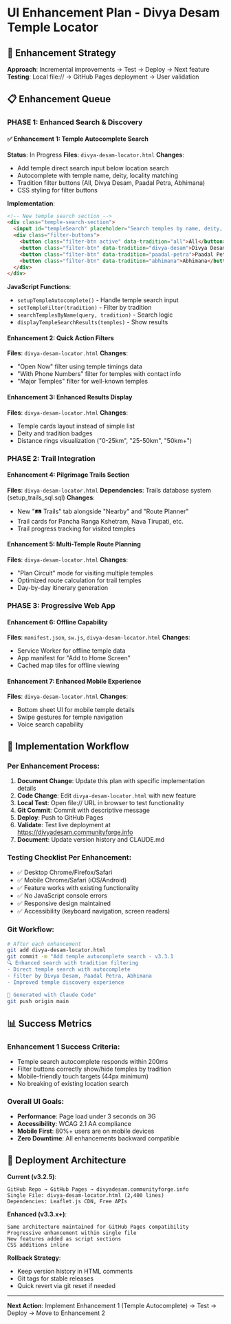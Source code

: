 # UI Enhancement Plan - Divya Desam Temple Locator

## 🎯 Enhancement Strategy
**Approach**: Incremental improvements → Test → Deploy → Next feature
**Testing**: Local file:// → GitHub Pages deployment → User validation

## 📋 Enhancement Queue

### **PHASE 1: Enhanced Search & Discovery**

#### ✅ **Enhancement 1: Temple Autocomplete Search**
**Status**: In Progress
**Files**: `divya-desam-locator.html`
**Changes**:
- Add temple direct search input below location search
- Autocomplete with temple name, deity, locality matching
- Tradition filter buttons (All, Divya Desam, Paadal Petra, Abhimana)
- CSS styling for filter buttons

**Implementation**:
```html
<!-- New temple search section -->
<div class="temple-search-section">
  <input id="templeSearch" placeholder="Search temples by name, deity, or tradition...">
  <div class="filter-buttons">
    <button class="filter-btn active" data-tradition="all">All</button>
    <button class="filter-btn" data-tradition="divya-desam">Divya Desam</button>
    <button class="filter-btn" data-tradition="paadal-petra">Paadal Petra</button>
    <button class="filter-btn" data-tradition="abhimana">Abhimana</button>
  </div>
</div>
```

**JavaScript Functions**:
- `setupTempleAutocomplete()` - Handle temple search input
- `setTempleFilter(tradition)` - Filter by tradition
- `searchTemplesByName(query, tradition)` - Search logic
- `displayTempleSearchResults(temples)` - Show results

#### **Enhancement 2: Quick Action Filters**
**Files**: `divya-desam-locator.html`
**Changes**:
- "Open Now" filter using temple timings data
- "With Phone Numbers" filter for temples with contact info
- "Major Temples" filter for well-known temples

#### **Enhancement 3: Enhanced Results Display**
**Files**: `divya-desam-locator.html`
**Changes**:
- Temple cards layout instead of simple list
- Deity and tradition badges
- Distance rings visualization ("0-25km", "25-50km", "50km+")

### **PHASE 2: Trail Integration**

#### **Enhancement 4: Pilgrimage Trails Section**
**Files**: `divya-desam-locator.html`
**Dependencies**: Trails database system (setup_trails_sql.sql)
**Changes**:
- New "🛤️ Trails" tab alongside "Nearby" and "Route Planner"
- Trail cards for Pancha Ranga Kshetram, Nava Tirupati, etc.
- Trail progress tracking for visited temples

#### **Enhancement 5: Multi-Temple Route Planning**
**Files**: `divya-desam-locator.html`
**Changes**:
- "Plan Circuit" mode for visiting multiple temples
- Optimized route calculation for trail temples
- Day-by-day itinerary generation

### **PHASE 3: Progressive Web App**

#### **Enhancement 6: Offline Capability**
**Files**: `manifest.json`, `sw.js`, `divya-desam-locator.html`
**Changes**:
- Service Worker for offline temple data
- App manifest for "Add to Home Screen"
- Cached map tiles for offline viewing

#### **Enhancement 7: Enhanced Mobile Experience**
**Files**: `divya-desam-locator.html`
**Changes**:
- Bottom sheet UI for mobile temple details
- Swipe gestures for temple navigation
- Voice search capability

## 🔧 Implementation Workflow

### **Per Enhancement Process**:
1. **Document Change**: Update this plan with specific implementation details
2. **Code Change**: Edit `divya-desam-locator.html` with new feature
3. **Local Test**: Open file:// URL in browser to test functionality
4. **Git Commit**: Commit with descriptive message
5. **Deploy**: Push to GitHub Pages
6. **Validate**: Test live deployment at https://divyadesam.communityforge.info
7. **Document**: Update version history and CLAUDE.md

### **Testing Checklist Per Enhancement**:
- ✅ Desktop Chrome/Firefox/Safari
- ✅ Mobile Chrome/Safari (iOS/Android)
- ✅ Feature works with existing functionality
- ✅ No JavaScript console errors
- ✅ Responsive design maintained
- ✅ Accessibility (keyboard navigation, screen readers)

### **Git Workflow**:
```bash
# After each enhancement
git add divya-desam-locator.html
git commit -m "Add temple autocomplete search - v3.3.1
🔍 Enhanced search with tradition filtering
- Direct temple search with autocomplete
- Filter by Divya Desam, Paadal Petra, Abhimana
- Improved temple discovery experience

🤖 Generated with Claude Code"
git push origin main
```

## 📊 Success Metrics

### **Enhancement 1 Success Criteria**:
- Temple search autocomplete responds within 200ms
- Filter buttons correctly show/hide temples by tradition
- Mobile-friendly touch targets (44px minimum)
- No breaking of existing location search

### **Overall UI Goals**:
- **Performance**: Page load under 3 seconds on 3G
- **Accessibility**: WCAG 2.1 AA compliance
- **Mobile First**: 80%+ users are on mobile devices
- **Zero Downtime**: All enhancements backward compatible

## 🚀 Deployment Architecture

**Current (v3.2.5)**:
```
GitHub Repo → GitHub Pages → divyadesam.communityforge.info
Single File: divya-desam-locator.html (2,400 lines)
Dependencies: Leaflet.js CDN, Free APIs
```

**Enhanced (v3.3.x+)**:
```
Same architecture maintained for GitHub Pages compatibility
Progressive enhancement within single file
New features added as script sections
CSS additions inline
```

**Rollback Strategy**:
- Keep version history in HTML comments
- Git tags for stable releases
- Quick revert via git reset if needed

---
**Next Action**: Implement Enhancement 1 (Temple Autocomplete) → Test → Deploy → Move to Enhancement 2